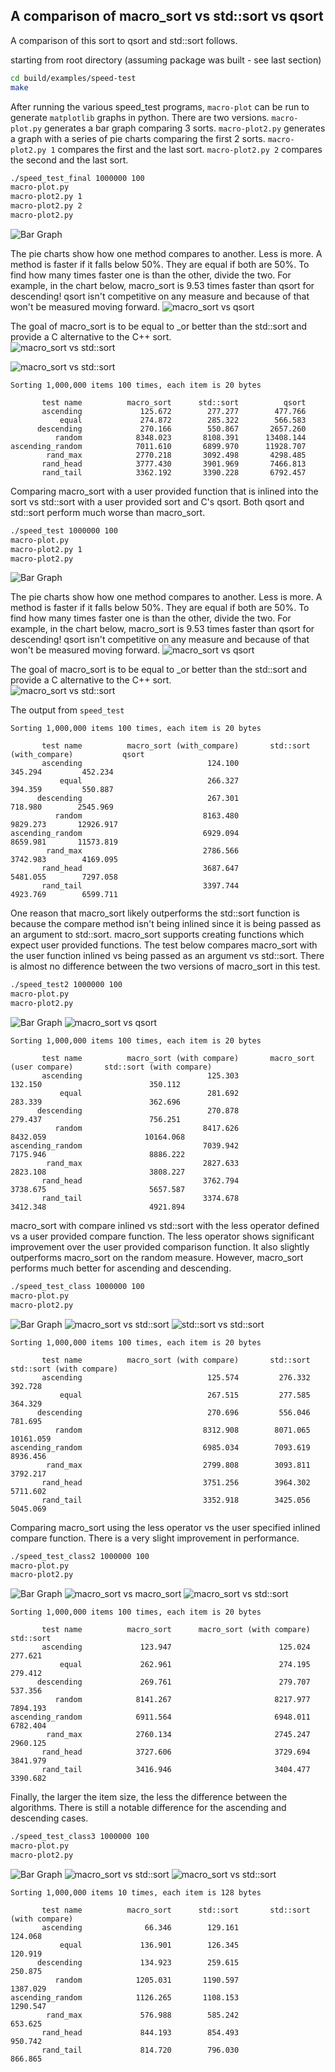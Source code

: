 ## A comparison of macro_sort vs std::sort vs qsort
A comparison of this sort to qsort and std::sort follows.

starting from root directory (assuming package was built - see last section)
```bash
cd build/examples/speed-test
make
```

After running the various speed_test programs, `macro-plot` can be run to generate `matplotlib` graphs in python.  There are two versions.  `macro-plot.py` generates a bar graph comparing 3 sorts.  `macro-plot2.py` generates a graph with a series of pie charts comparing the first 2 sorts.  `macro-plot2.py 1` compares the first and the last sort.  `macro-plot2.py 2` compares the second and the last sort.

```bash
./speed_test_final 1000000 100
macro-plot.py
macro-plot2.py 1
macro-plot2.py 2
macro-plot2.py
```

![Bar Graph](images/speed_test_final_bar.png)

The pie charts show how one method compares to another.  Less is more.  A method is faster if it falls below 50%.  They are equal if both are 50%.  To find how many times faster one is than the other, divide the two.  For example, in the chart below, macro_sort is 9.53 times faster than qsort for descending!  qsort isn't competitive on any measure and because of that won't be measured moving forward.
![macro_sort vs qsort](images/speed_test_final_1.png)

The goal of macro_sort is to be equal to _or better than the std::sort and provide a C alternative to the C++ sort.  
![macro_sort vs std::sort](images/speed_test_final_2.png)


![macro_sort vs std::sort](images/speed_test_final_3.png)

```
Sorting 1,000,000 items 100 times, each item is 20 bytes

       test name          macro_sort      std::sort          qsort
       ascending             125.672        277.277        477.766
           equal             274.872        285.322        566.583
      descending             270.166        550.867       2657.260
          random            8348.023       8108.391      13408.144
ascending_random            7011.610       6899.970      11928.707
        rand_max            2770.218       3092.498       4298.485
       rand_head            3777.430       3901.969       7466.813
       rand_tail            3362.192       3390.228       6792.457
```


Comparing macro_sort with a user provided function that is inlined into the sort vs std::sort with a user provided sort and C's qsort.  Both qsort and std::sort perform much worse than macro_sort. 
```bash
./speed_test 1000000 100
macro-plot.py
macro-plot2.py 1
macro-plot2.py
```

![Bar Graph](images/speed_test_bar.png)

The pie charts show how one method compares to another.  Less is more.  A method is faster if it falls below 50%.  They are equal if both are 50%.  To find how many times faster one is than the other, divide the two.  For example, in the chart below, macro_sort is 9.53 times faster than qsort for descending!  qsort isn't competitive on any measure and because of that won't be measured moving forward. 
![macro_sort vs qsort](images/speed_test_1.png)

The goal of macro_sort is to be equal to _or better than the std::sort and provide a C alternative to the C++ sort.  
![macro_sort vs std::sort](images/speed_test_2.png)

The output from `speed_test`
```
Sorting 1,000,000 items 100 times, each item is 20 bytes

       test name          macro_sort (with_compare)       std::sort (with_compare)           qsort
       ascending                            124.100                        345.294         452.234
           equal                            266.327                        394.359         550.887
      descending                            267.301                        718.980        2545.969
          random                           8163.480                       9829.273       12926.917
ascending_random                           6929.094                       8659.981       11573.819
        rand_max                           2786.566                       3742.983        4169.095
       rand_head                           3687.647                       5481.055        7297.058
       rand_tail                           3397.744                       4923.769        6599.711
```

One reason that macro_sort likely outperforms the std::sort function is because the compare method isn't being inlined since it is being passed as an argument to std::sort.  macro_sort supports creating functions which expect user provided functions.  The test below compares macro_sort with the user function inlined vs being passed as an argument vs std::sort.  There is almost no difference between the two versions of macro_sort in this test.
```bash
./speed_test2 1000000 100
macro-plot.py
macro-plot2.py
```

![Bar Graph](images/speed_test2_bar.png)
![macro_sort vs qsort](images/speed_test2_1.png)

```
Sorting 1,000,000 items 100 times, each item is 20 bytes

       test name          macro_sort (with compare)       macro_sort (user compare)       std::sort (with compare)
       ascending                            125.303                         132.150                        350.112
           equal                            281.692                         283.339                        362.696
      descending                            270.878                         279.437                        756.251
          random                           8417.626                        8432.059                      10164.068
ascending_random                           7039.942                        7175.946                       8886.222
        rand_max                           2827.633                        2823.108                       3808.227
       rand_head                           3762.794                        3738.675                       5657.587
       rand_tail                           3374.678                        3412.348                       4921.894
```

macro_sort with compare inlined vs std::sort with the less operator defined vs a user provided compare function.  The less operator shows significant improvement over the user provided comparison function.  It also slightly outperforms macro_sort on the random measure.  However, macro_sort performs much better for ascending and descending.

```bash
./speed_test_class 1000000 100 
macro-plot.py
macro-plot2.py
```

![Bar Graph](images/speed_test_class_bar.png)
![macro_sort vs std::sort](images/speed_test_class_1.png)
![std::sort vs std::sort](images/speed_test_class_2.png)


```
Sorting 1,000,000 items 100 times, each item is 20 bytes

       test name          macro_sort (with compare)       std::sort       std::sort (with compare)
       ascending                            125.574         276.332                        392.728
           equal                            267.515         277.585                        364.329
      descending                            270.696         556.046                        781.695
          random                           8312.908        8071.065                      10161.059
ascending_random                           6985.034        7093.619                       8936.456
        rand_max                           2799.808        3093.811                       3792.217
       rand_head                           3751.256        3964.302                       5711.602
       rand_tail                           3352.918        3425.056                       5045.069
```

Comparing macro_sort using the less operator vs the user specified inlined compare function.  There is a very slight improvement in performance.

```bash
./speed_test_class2 1000000 100 
macro-plot.py
macro-plot2.py
```

![Bar Graph](images/speed_test_class2_bar.png)
![macro_sort vs macro_sort](images/speed_test_class2_1.png)
![macro_sort vs std::sort](images/speed_test_class2_2.png)

```
Sorting 1,000,000 items 100 times, each item is 20 bytes

       test name          macro_sort      macro_sort (with compare)       std::sort
       ascending             123.947                        125.024         277.621
           equal             262.961                        274.195         279.412
      descending             269.761                        279.707         537.356
          random            8141.267                       8217.977        7894.193
ascending_random            6911.564                       6948.011        6782.404
        rand_max            2760.134                       2745.247        2960.125
       rand_head            3727.606                       3729.694        3841.979
       rand_tail            3416.946                       3404.477        3390.682
```

Finally, the larger the item size, the less the difference between the algorithms.  There is still a notable difference for the ascending and descending cases.

```bash
./speed_test_class3 1000000 100 
macro-plot.py
macro-plot2.py
```

![Bar Graph](images/speed_test_class3_bar.png)
![macro_sort vs std::sort](images/speed_test_class3_1.png)
![macro_sort vs std::sort](images/speed_test_class3_2.png)

```
Sorting 1,000,000 items 10 times, each item is 128 bytes

       test name          macro_sort      std::sort       std::sort (with compare)
       ascending              66.346        129.161                        124.068
           equal             136.901        126.345                        120.919
      descending             134.923        259.615                        250.875
          random            1205.031       1190.597                       1387.029
ascending_random            1126.265       1108.153                       1290.547
        rand_max             576.988        585.242                        653.625
       rand_head             844.193        854.493                        950.742
       rand_tail             814.720        796.030                        866.865
```
